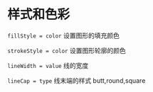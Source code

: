 # 样式和色彩

`fillStyle = color`
设置图形的填充颜色

`strokeStyle = color`
设置图形轮廓的颜色

`lineWidth = value`
线的宽度

`lineCap = type`
线末端的样式
butt,round,square